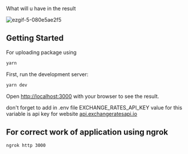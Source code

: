 What will u have in the result 

![ezgif-5-080e5ae2f5](https://github.com/vitalik8545/YourWidget/assets/26333057/3b612f1b-e904-4ec7-ac9c-60c9b9b9c78c)


## Getting Started

For uploading package using
```bash
yarn
```
First, run the development server:

```bash
yarn dev
```

Open [http://localhost:3000](http://localhost:3000) with your browser to see the result.

don't forget to add in .env file EXCHANGE_RATES_API_KEY 
value for this variable is api key for website [api.exchangeratesapi.io](https://api.exchangeratesapi.io)

## For correct work of application using ngrok

```bash
ngrok http 3000
```
